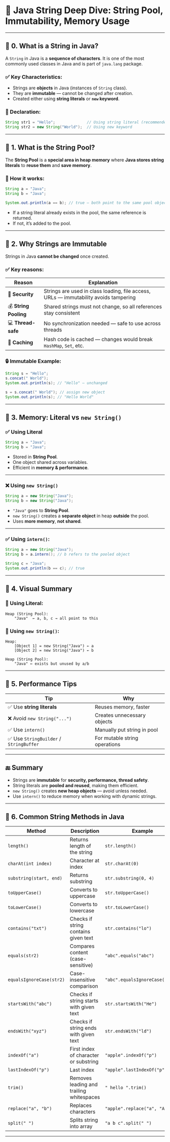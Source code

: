 # 📘 Java String Deep Dive: String Pool, Immutability, Memory Usage

---

## 🔹 0. What is a String in Java?

A `String` in Java is a **sequence of characters**. It is one of the most commonly used classes in Java and is part of `java.lang` package.

### ✅ Key Characteristics:

* Strings are **objects** in Java (instances of `String` class).
* They are **immutable** — cannot be changed after creation.
* Created either using **string literals** or **`new` keyword**.

### 📌 Declaration:

```java
String str1 = "Hello";              // Using string literal (recommended)
String str2 = new String("World");  // Using new keyword
```

---

## 🔹 1. What is the **String Pool**?

The **String Pool** is a **special area in heap memory** where **Java stores string literals** to **reuse them** and **save memory**.

### 📌 How it works:

```java
String a = "Java";
String b = "Java";

System.out.println(a == b); // true — both point to the same pool object
```

* If a string literal already exists in the pool, the same reference is returned.
* If not, it’s added to the pool.

---

## 🔹 2. Why Strings are **Immutable**

Strings in Java **cannot be changed** once created.

### ✅ Key reasons:

| Reason                | Explanation                                                                          |
| --------------------- | ------------------------------------------------------------------------------------ |
| 🔐 **Security**       | Strings are used in class loading, file access, URLs — immutability avoids tampering |
| 💰 **String Pooling** | Shared strings must not change, so all references stay consistent                    |
| 💻 **Thread-safe**    | No synchronization needed — safe to use across threads                               |
| 🧠 **Caching**        | Hash code is cached — changes would break `HashMap`, `Set`, etc.                     |

### 🔒 Immutable Example:

```java
String s = "Hello";
s.concat(" World");
System.out.println(s); // "Hello" — unchanged

s = s.concat(" World"); // assign new object
System.out.println(s); // "Hello World"
```

---

## 🔹 3. Memory: Literal vs `new String()`

### ✅ Using Literal

```java
String a = "Java";
String b = "Java";
```

* Stored in **String Pool**.
* One object shared across variables.
* Efficient in **memory & performance**.

---

### ❌ Using `new String()`

```java
String a = new String("Java");
String b = new String("Java");
```

* `"Java"` goes to **String Pool**.
* `new String()` creates a **separate object** in heap **outside** the pool.
* Uses **more memory**, **not shared**.

---

### ✅ Using `intern()`:

```java
String a = new String("Java");
String b = a.intern(); // b refers to the pooled object

String c = "Java";
System.out.println(b == c); // true
```

---

## 🔹 4. Visual Summary

### 🔸 Using Literal:

```
Heap (String Pool):
    "Java"  ← a, b, c → all point to this
```

### 🔸 Using `new String()`:

```
Heap:
    [Object 1] = new String("Java") ← a
    [Object 2] = new String("Java") ← b

Heap (String Pool):
    "Java" ← exists but unused by a/b
```

---

## 🔹 5. Performance Tips

| Tip                                    | Why                           |
| -------------------------------------- | ----------------------------- |
| ✅ Use **string literals**              | Reuses memory, faster         |
| ❌ Avoid `new String("...")`            | Creates unnecessary objects   |
| ✅ Use `intern()`                       | Manually put string in pool   |
| ✅ Use `StringBuilder` / `StringBuffer` | For mutable string operations |

---

## 🔚 Summary

* Strings are **immutable** for **security, performance, thread safety**.
* String literals are **pooled and reused**, making them efficient.
* `new String()` creates **new heap objects** — avoid unless needed.
* Use `intern()` to reduce memory when working with dynamic strings.

---

## 🔹 6. Common String Methods in Java

| Method                   | Description                              | Example                         |
| ------------------------ | ---------------------------------------- | ------------------------------- |
| `length()`               | Returns length of the string             | `str.length()`                  |
| `charAt(int index)`      | Character at index                       | `str.charAt(0)`                 |
| `substring(start, end)`  | Returns substring                        | `str.substring(0, 4)`           |
| `toUpperCase()`          | Converts to uppercase                    | `str.toUpperCase()`             |
| `toLowerCase()`          | Converts to lowercase                    | `str.toLowerCase()`             |
| `contains("txt")`        | Checks if string contains given text     | `str.contains("lo")`            |
| `equals(str2)`           | Compares content (case-sensitive)        | `"abc".equals("abc")`           |
| `equalsIgnoreCase(str2)` | Case-insensitive comparison              | `"abc".equalsIgnoreCase("ABC")` |
| `startsWith("abc")`      | Checks if string starts with given text  | `str.startsWith("He")`          |
| `endsWith("xyz")`        | Checks if string ends with given text    | `str.endsWith("ld")`            |
| `indexOf("a")`           | First index of character or substring    | `"apple".indexOf("p")`          |
| `lastIndexOf("p")`       | Last index                               | `"apple".lastIndexOf("p")`      |
| `trim()`                 | Removes leading and trailing whitespaces | `" hello ".trim()`              |
| `replace("a", "b")`      | Replaces characters                      | `"apple".replace("a", "A")`     |
| `split(" ")`             | Splits string into array                 | `"a b c".split(" ")`            |

---

